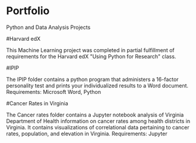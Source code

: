 # Portfolio
Python and Data Analysis Projects

#Harvard edX

This Machine Learning project was completed in partial fulfillment of requirements for the Harvard edX "Using Python for Research" class.  

#IPIP 

The IPIP folder contains a python program that administers a 16-factor personality test and prints your individualized results to a Word document. 
Requirements:  Microsoft Word, Python

#Cancer Rates in Virginia

The Cancer rates folder contains a Jupyter notebook analysis of Virginia Department of Health information on cancer rates among health districts in Virginia.  It contains visualizations of correlational data pertaining to cancer rates, population, and elevation in Virginia.
Requirements:  Jupyter


